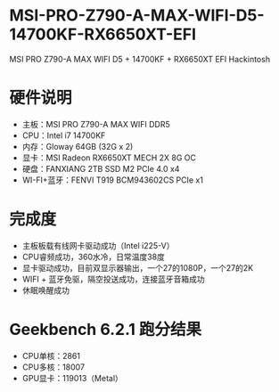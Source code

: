 # MSI-PRO-Z790-A-MAX-WIFI-D5-14700KF-RX6650XT-EFI
MSI PRO Z790-A MAX WIFI D5 + 14700KF + RX6650XT EFI Hackintosh

# 硬件说明

- 主板：MSI PRO Z790-A MAX WIFI DDR5
- CPU：Intel i7 14700KF
- 内存：Gloway 64GB (32G x 2)
- 显卡：MSI Radeon RX6650XT MECH 2X 8G OC
- 硬盘：FANXIANG 2TB SSD M2 PCIe 4.0 x4
- WI-FI+蓝牙：FENVI T919 BCM943602CS PCIe x1

# 完成度

- 主板板载有线网卡驱动成功（Intel i225-V）
- CPU睿频成功，360水冷，日常温度38度
- 显卡驱动成功，目前双显示器输出，一个27的1080P，一个27的2K
- WIFI + 蓝牙免驱，隔空投送成功，连接蓝牙音箱成功
- 休眠唤醒成功

# Geekbench 6.2.1 跑分结果

- CPU单核：2861
- CPU多核：18007
- GPU显卡：119013（Metal）